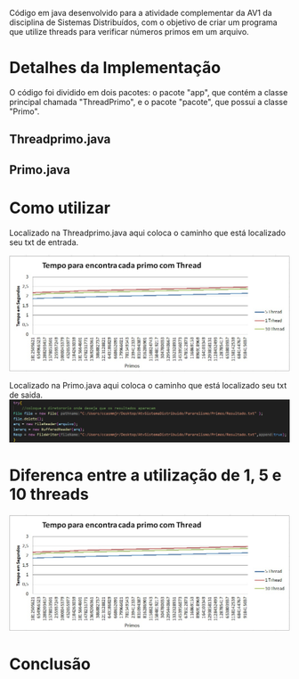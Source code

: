 Código em java desenvolvido para a atividade complementar da AV1 da disciplina de Sistemas Distribuídos, com o objetivo de criar um programa que utilize threads para verificar números primos em um arquivo.

# Detalhes da Implementação
O código foi dividido em dois pacotes: o pacote "app", que contém a classe principal chamada "ThreadPrimo", e o pacote "pacote", que possui a classe "Primo".

## Threadprimo.java

## Primo.java

# Como utilizar
Localizado na Threadprimo.java aqui coloca o caminho que está localizado seu txt de entrada.

![Local para inserir o diretório do arquivo de entrada](https://github.com/ccasmmjr/Pararelismo/blob/main/Grafico.jpeg)

Localizado na Primo.java aqui coloca o caminho que está localizado seu txt de saida.
![Local para inserir o diretório do arquivo de saída.](https://github.com/ccasmmjr/Pararelismo/blob/main/Diretorio%20saida.jpeg)
# Diferenca entre a utilização de 1, 5 e 10 threads
![Gráfico de comparação](https://github.com/ccasmmjr/Pararelismo/blob/main/Grafico.jpeg)

# Conclusão
